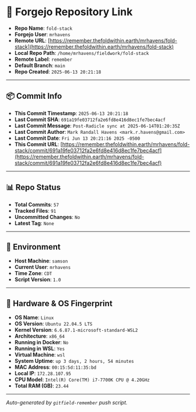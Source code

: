 # 🔗 Forgejo Repository Link

- **Repo Name**: `fold-stack`
- **Forgejo User**: `mrhavens`
- **Remote URL**: [https://remember.thefoldwithin.earth/mrhavens/fold-stack](https://remember.thefoldwithin.earth/mrhavens/fold-stack)
- **Local Repo Path**: `/home/mrhavens/fieldwork/fold-stack`
- **Remote Label**: `remember`
- **Default Branch**: `main`
- **Repo Created**: `2025-06-13 20:21:18`

---

## 📦 Commit Info

- **This Commit Timestamp**: `2025-06-13 20:21:18`
- **Last Commit SHA**: `691a19fe03712fa2e6fd8e416d8ec1fe7bec4acf`
- **Last Commit Message**: `Post-Radicle sync at 2025-06-14T01:20:35Z`
- **Last Commit Author**: `Mark Randall Havens <mark.r.havens@gmail.com>`
- **Last Commit Date**: `Fri Jun 13 20:21:16 2025 -0500`
- **This Commit URL**: [https://remember.thefoldwithin.earth/mrhavens/fold-stack/commit/691a19fe03712fa2e6fd8e416d8ec1fe7bec4acf](https://remember.thefoldwithin.earth/mrhavens/fold-stack/commit/691a19fe03712fa2e6fd8e416d8ec1fe7bec4acf)

---

## 📊 Repo Status

- **Total Commits**: `57`
- **Tracked Files**: `91`
- **Uncommitted Changes**: `No`
- **Latest Tag**: `None`

---

## 🧭 Environment

- **Host Machine**: `samson`
- **Current User**: `mrhavens`
- **Time Zone**: `CDT`
- **Script Version**: `1.0`

---

## 🧬 Hardware & OS Fingerprint

- **OS Name**: `Linux`
- **OS Version**: `Ubuntu 22.04.5 LTS`
- **Kernel Version**: `6.6.87.1-microsoft-standard-WSL2`
- **Architecture**: `x86_64`
- **Running in Docker**: `No`
- **Running in WSL**: `Yes`
- **Virtual Machine**: `wsl`
- **System Uptime**: `up 3 days, 2 hours, 54 minutes`
- **MAC Address**: `00:15:5d:11:35:bd`
- **Local IP**: `172.28.107.95`
- **CPU Model**: `Intel(R) Core(TM) i7-7700K CPU @ 4.20GHz`
- **Total RAM (GB)**: `23.44`

---

_Auto-generated by `gitfield-remember` push script._

